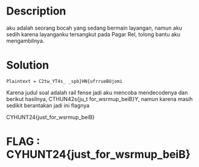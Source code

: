 # Description

aku adalah seorang bocah yang sedang bermain layangan, namun aku sedih karena
layanganku tersangkut pada Pagar Rel, tolong bantu aku mengambilnya.

# Solution
```
Plaintext = C2tw_YT4s_ _spb}HN{ufrrueBUjomi
```
Karena judul soal adalah rail fense jadi aku mencoba mendecodenya dan berikut hasilnya, CTHUN42s{ju_t for_wsrmup_beiB}Y, namun karena masih sedikit berantakan jadi ini flagnya

CYHUNT24{just_for_wsrmup_beiB}

# FLAG : CYHUNT24{just_for_wsrmup_beiB}

